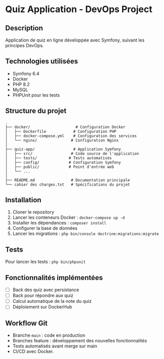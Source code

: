 # Quiz Application - DevOps Project

## Description
Application de quiz en ligne développée avec Symfony, suivant les principes DevOps.

## Technologies utilisées
- Symfony 6.4
- Docker
- PHP 8.2
- MySQL
- PHPUnit pour les tests

## Structure du projet
```
.
├── docker/                    # Configuration Docker
│   ├── Dockerfile            # Configuration PHP
│   ├── docker-compose.yml    # Configuration des services
│   └── nginx/               # Configuration Nginx
│
├── quiz-app/                 # Application Symfony
│   ├── src/                 # Code source de l'application
│   ├── tests/              # Tests automatisés
│   ├── config/             # Configuration Symfony
│   ├── public/             # Point d'entrée web
│   └── ...
│
├── README.md                # Documentation principale
└── cahier des charges.txt   # Spécifications du projet
```

## Installation
1. Cloner le repository
2. Lancer les conteneurs Docker : `docker-compose up -d`
3. Installer les dépendances : `composer install`
4. Configurer la base de données
5. Lancer les migrations : `php bin/console doctrine:migrations:migrate`

## Tests
Pour lancer les tests : `php bin/phpunit`

## Fonctionnalités implémentées
- [ ] Back des quiz avec persistance
- [ ] Back pour répondre aux quiz
- [ ] Calcul automatique de la note du quiz
- [ ] Déploiement sur DockerHub

## Workflow Git
- Branche `main` : code en production
- Branches feature : développement des nouvelles fonctionnalités
- Tests automatisés avant merge sur main
- CI/CD avec Docker.